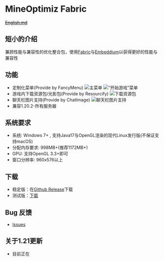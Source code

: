 # MineOptimiz Fabric
~~[English.md](https://github.com/SmallMushroom-offical/MineOptimiz/blob/1.19.4-OptiFabric-Stable/English.md)~~
## 短小的介绍
兼顾性能与兼容性的优化整合包，使用[Fabric](https://fabricmc.net)与[Embeddium](https://github.com/embeddedt/embeddium)以获得更好的性能与兼容性
## 功能
 - 定制化菜单(Provide by FancyMenu)
 ![主菜单](https://123smallmushroom.github.io/pictures/2024-07-15_23.42.19.png)
 ![“开始游戏”菜单](https://123smallmushroom.github.io/pictures/2024-07-15_23.44.24.png)
 - 游戏内下载资源包/光影包(Provide by Resourcify)
  ![下载资源包](https://123smallmushroom.github.io/pictures/2024-07-15_23.44.48.png)
 - 聊天栏图片支持(Provide by ChatImage)
 ![聊天栏图片支持](https://123smallmushroom.github.io/pictures/2024-07-15_23.47.26.png)
 - 兼容1.20.2-所有服务器
## 系统要求
 - 系统: Windows 7+ , 支持Java17与OpenGL渲染的现代Linux发行版(不保证支持macOS)
 - 分配内存要求: 998MB+(推荐1172MB+)
 - GPU: 支持OpenGL 3.3+即可
 - 窗口分辨率: 960x576以上
 ## 下载
 - 稳定版：在[Github Release](https://github.com/MineOptimiz-Team/MineOptimiz-3rd/releases)下载
 - 测试版：[下载](https://nightly.link/MineOptimiz-Team/MineOptimiz-3rd/workflows/main/1.20.1-Dev)
 ## Bug 反馈
 - [Issues](https://github.com/MineOptimiz-Team/MineOptimiz-3rd/issues)
## 关于1.21更新
 - 目前正在
